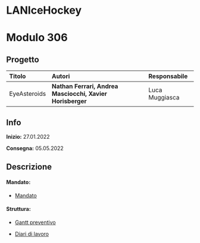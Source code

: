 
# LANIceHockey
# Modulo 306
## Progetto
|Titolo             |Autori             |Responsabile               |
|:------------------|:------------------|:--------------------------|
|EyeAsteroids   |<b>Nathan Ferrari,</b> <b>Andrea Masciocchi,</b>  <b>Xavier Horisberger</b> |Luca Muggiasca|

## Info
**Inizio:** 27.01.2022

**Consegna:** 05.05.2022

## Descrizione

#### Mandato:
- [Mandato](github.com/LuMug/LANIceHockey/blob/main/Documentazione/QdC_LM_LANIceHoceky.docx)	
#### Struttura:
- [Gantt preventivo](/Documentazione/GanttPreventivo-LANIceHockey.mpp)


- [Diari di lavoro](Diari/)
